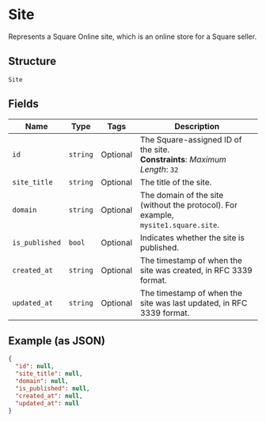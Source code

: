 
# Site

Represents a Square Online site, which is an online store for a Square seller.

## Structure

`Site`

## Fields

| Name | Type | Tags | Description |
|  --- | --- | --- | --- |
| `id` | `string` | Optional | The Square-assigned ID of the site.<br>**Constraints**: *Maximum Length*: `32` |
| `site_title` | `string` | Optional | The title of the site. |
| `domain` | `string` | Optional | The domain of the site (without the protocol). For example, `mysite1.square.site`. |
| `is_published` | `bool` | Optional | Indicates whether the site is published. |
| `created_at` | `string` | Optional | The timestamp of when the site was created, in RFC 3339 format. |
| `updated_at` | `string` | Optional | The timestamp of when the site was last updated, in RFC 3339 format. |

## Example (as JSON)

```json
{
  "id": null,
  "site_title": null,
  "domain": null,
  "is_published": null,
  "created_at": null,
  "updated_at": null
}
```


